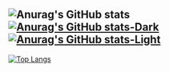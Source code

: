 ![Anurag's GitHub stats](https://github-readme-stats.vercel.app/api?username=heum-ji&show_icons=true&theme=radical)
[![Anurag's GitHub stats-Dark](https://github-readme-stats.vercel.app/api?username=anuraghazra&show_icons=true&theme=dark#gh-dark-mode-only)](https://github.com/anuraghazra/github-readme-stats#gh-dark-mode-only)
[![Anurag's GitHub stats-Light](https://github-readme-stats.vercel.app/api?username=anuraghazra&show_icons=true&theme=default#gh-light-mode-only)](https://github.com/anuraghazra/github-readme-stats#gh-light-mode-only)
---
[![Top Langs](https://github-readme-stats.vercel.app/api/top-langs/?username=heum-ji&layout=compact)](https://github.com/heum-ji/github-readme-stats)
